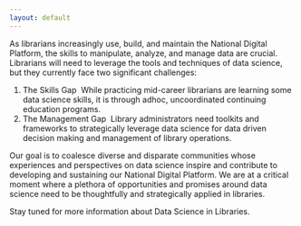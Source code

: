 ```yaml
---
layout: default
---
```


As librarians increasingly use, build, and maintain the National Digital Platform, the skills to manipulate, analyze, and manage data are crucial. Librarians will need to leverage the tools and techniques of data science, but they currently face two significant challenges:

1. The Skills Gap ­ While practicing mid­-career librarians are learning some data science skills, it is through ad­hoc, uncoordinated continuing education programs.
2. The Management Gap ­ Library administrators need toolkits and frameworks to strategically leverage data science for data­ driven decision making and management of library operations.

Our goal is to coalesce diverse and disparate communities whose experiences and perspectives on data science inspire and contribute to developing and sustaining our National Digital Platform. We are at a critical moment where a plethora of opportunities and promises around data science need to be thoughtfully and strategically applied in libraries.

Stay tuned for more information about Data Science in Libraries.
